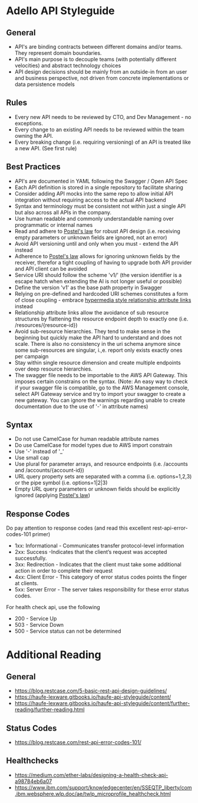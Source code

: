# Adello API Styleguide

## General
* API's are binding contracts between different domains and/or teams. They represent domain boundaries.
* API's main purpose is to decouple teams (with potentially different velocities) and abstract technology choices
* API design decisions should be mainly from an outside-in from an user and business perspective, not driven from concrete implementations or data persistence models

## Rules
* Every new API needs to be reviewed by CTO, and Dev Management - no exceptions.
* Every change to an existing API needs to be reviewed within the team owning the API.
* Every breaking change (i.e. requiring versioning) of an API is treated like a new API. (See first rule)

## Best Practices
* API's are documented in YAML following the Swagger / Open API Spec
* Each API definition is stored in a single repository to facilitate sharing
* Consider adding API mocks into the same repo to allow initial API integration without requiring access to the actual API backend
* Syntax and terminology must be consistent not within just a single API but also across all APIs in the company.
* Use human readable and commonly understandable naming over programmatic or internal names
* Read and adhere to [Postel's law](https://en.wikipedia.org/wiki/Robustness_principle) for robust API design (i.e. receiving empty parameters or unknown fields are ignored, not an error)
* Avoid API versioning until and only when you must - extend the API instead
* Adherence to [Postel's law](https://en.wikipedia.org/wiki/Robustness_principle) allows for ignoring unknown fields by the receiver, therefor a tight coupling of having to upgrade both API provider and API client can be avoided
* Service URI should follow the scheme 'v1/<resources>' (the version identifier is a escape hatch when extending the AI is not longer useful or possible)
* Define the version 'v1' as the base path property in Swagger 
* Relying on pre-defined and hardcoded URI schemes constitutes a form of close coupling - embrace [hypermedia style relationship attribute links](https://en.wikipedia.org/wiki/Hypertext_Application_Language) instead
* Relationship attribute links allow the avoidance of sub resource structures by flattening the resource endpoint depth to exactly one (i.e. /resources/{resource-id})
* Avoid sub-resource hierarchies. They tend to make sense in the beginning but quickly make the API hard to understand and does not scale. There is also no consistency in the uri schema anymore since some sub-resources are singular, i.,e. report only exists exactly ones per campaign
* Stay within single resource dimension and create multiple endpoints over deep resource hierarchies.
* The swagger file needs to be importable to the AWS API Gateway. This imposes certain constrains on the syntax. (Note: An easy way to check if your swagger file is compatible, go to the AWS Management console, select API Gateway service and try to import your swagger to create a new gateway. You can ignore the warnings regarding unable to create documentation due to the use of '-' in attribute names)

## Syntax
* Do not use CamelCase for human readable attribute names
* Do use CamelCase for model types due to AWS import constrain
* Use '-' instead of '_'
* Use small cap
* Use plural for parameter arrays, and resource endpoints (i.e. /accounts and /accounts/{account-id})
* URL query property sets are separated with a comma (i.e. options=1,2,3) or the pipe symbol (i.e. options=1|2|3)
* Empty URL query parameters or unknown fields should be explicitly ignored (applying [Postel's law](https://en.wikipedia.org/wiki/Robustness_principle))

## Response Codes
Do pay attention to response codes (and read this excellent rest-api-error-codes-101 primer)
* 1xx: Informational - Communicates transfer protocol-level information
* 2xx: Success -Indicates that the client’s request was accepted successfully.
* 3xx: Redirection - Indicates that the client must take some additional action in order to complete their request
* 4xx: Client Error - This category of error status codes points the finger at clients.
* 5xx: Server Error - The server takes responsibility for these error status codes.

For health check api, use the following
* 200 - Service Up
* 503 - Service Down
* 500 - Service status can not be determined

# Additional Reading

## General
* https://blog.restcase.com/5-basic-rest-api-design-guidelines/
* https://haufe-lexware.gitbooks.io/haufe-api-styleguide/content/
* https://haufe-lexware.gitbooks.io/haufe-api-styleguide/content/further-reading/further-reading.html

## Status Codes
* https://blog.restcase.com/rest-api-error-codes-101/

## Healthchecks
* https://medium.com/ether-labs/designing-a-health-check-api-a98784eb6a07
* https://www.ibm.com/support/knowledgecenter/en/SSEQTP_liberty/com.ibm.websphere.wlp.doc/ae/twlp_microprofile_healthcheck.html
